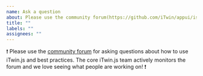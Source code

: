 ```yaml
---
name: Ask a question
about: Please use the community forum(https://github.com/iTwin/appui/issues) for general questions about using iTwin.js AppUI.
title: ""
labels: ""
assignees: ""
---
```


:exclamation: Please use the [community forum](https://github.com/iTwin/itwinjs-core/discussions) for asking questions about how to use iTwin.js and best practices. The core iTwin.js team actively monitors the forum and we love seeing what people are working on! :exclamation:
